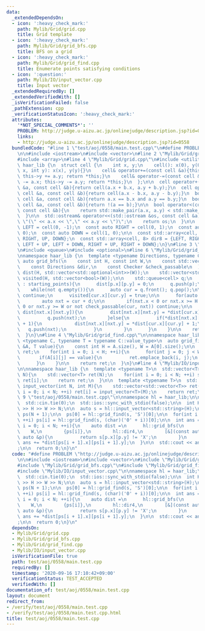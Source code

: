 ```yaml
---
data:
  _extendedDependsOn:
  - icon: ':heavy_check_mark:'
    path: Mylib/Grid/grid.cpp
    title: Grid template
  - icon: ':heavy_check_mark:'
    path: Mylib/Grid/grid_bfs.cpp
    title: BFS on a grid
  - icon: ':heavy_check_mark:'
    path: Mylib/Grid/grid_find.cpp
    title: Enumerate points satisfying conditions
  - icon: ':question:'
    path: Mylib/IO/input_vector.cpp
    title: Input vector
  _extendedRequiredBy: []
  _extendedVerifiedWith: []
  _isVerificationFailed: false
  _pathExtension: cpp
  _verificationStatusIcon: ':heavy_check_mark:'
  attributes:
    '*NOT_SPECIAL_COMMENTS*': ''
    PROBLEM: http://judge.u-aizu.ac.jp/onlinejudge/description.jsp?id=0558
    links:
    - http://judge.u-aizu.ac.jp/onlinejudge/description.jsp?id=0558
  bundledCode: "#line 1 \"test/aoj/0558/main.test.cpp\"\n#define PROBLEM \"http://judge.u-aizu.ac.jp/onlinejudge/description.jsp?id=0558\"\
    \n\n#include <iostream>\n#include <vector>\n#line 2 \"Mylib/Grid/grid.cpp\"\n\
    #include <array>\n#line 4 \"Mylib/Grid/grid.cpp\"\n#include <utility>\n\nnamespace\
    \ haar_lib {\n  struct cell {\n    int x, y;\n    cell(): x(0), y(0){}\n    cell(int\
    \ x, int y): x(x), y(y){}\n    cell& operator+=(const cell &a){this->x += a.x;\
    \ this->y += a.y; return *this;}\n    cell& operator-=(const cell &a){this->x\
    \ -= a.x; this->y -= a.y; return *this;}\n  };\n\n  cell operator+(const cell\
    \ &a, const cell &b){return cell(a.x + b.x, a.y + b.y);}\n  cell operator-(const\
    \ cell &a, const cell &b){return cell(a.x - b.x, a.y - b.y);}\n  bool operator==(const\
    \ cell &a, const cell &b){return a.x == b.x and a.y == b.y;}\n  bool operator!=(const\
    \ cell &a, const cell &b){return !(a == b);}\n\n  bool operator<(const cell &a,\
    \ const cell &b){\n    return std::make_pair(a.x, a.y) < std::make_pair(b.x, b.y);\n\
    \  }\n\n  std::ostream& operator<<(std::ostream &os, const cell &a){\n    os <<\
    \ \"(\" << a.x << \",\" << a.y << \")\";\n    return os;\n  }\n\n  const auto\
    \ LEFT = cell(0, -1);\n  const auto RIGHT = cell(0, 1);\n  const auto UP = cell(-1,\
    \ 0);\n  const auto DOWN = cell(1, 0);\n\n  const std::array<cell, 4> dir4 = {LEFT,\
    \ RIGHT, UP, DOWN};\n  const std::array<cell, 8> dir8 = {LEFT, RIGHT, UP, DOWN,\
    \ LEFT + UP, LEFT + DOWN, RIGHT + UP, RIGHT + DOWN};\n}\n#line 3 \"Mylib/Grid/grid_bfs.cpp\"\
    \n#include <queue>\n#include <optional>\n#line 6 \"Mylib/Grid/grid_bfs.cpp\"\n\
    \nnamespace haar_lib {\n  template <typename Directions, typename Checker>\n \
    \ auto grid_bfs(\n    const int H, const int W,\n    const std::vector<cell> &starting_points,\n\
    \    const Directions &dir,\n    const Checker &check_passable\n  ){\n    std::vector<std::vector<std::optional<int>>>\
    \ dist(H, std::vector<std::optional<int>>(W));\n    std::vector<std::vector<bool>>\
    \ visited(H, std::vector<bool>(W));\n\n    std::queue<cell> q;\n    for(auto &p\
    \ : starting_points){\n      dist[p.x][p.y] = 0;\n      q.push(p);\n    }\n\n\
    \    while(not q.empty()){\n      auto cur = q.front(); q.pop();\n\n      if(visited[cur.x][cur.y])\
    \ continue;\n      visited[cur.x][cur.y] = true;\n\n      for(auto &d : dir){\n\
    \        auto nxt = cur + d;\n\n        if(nxt.x < 0 or nxt.x >= H or nxt.y <\
    \ 0 or nxt.y >= W or not check_passable(cur, nxt)) continue;\n\n        if(not\
    \ dist[nxt.x][nxt.y]){\n          dist[nxt.x][nxt.y] = *dist[cur.x][cur.y] + 1;\n\
    \          q.push(nxt);\n        }else{\n          if(*dist[nxt.x][nxt.y] > *dist[cur.x][cur.y]\
    \ + 1){\n            dist[nxt.x][nxt.y] = *dist[cur.x][cur.y] + 1;\n         \
    \   q.push(nxt);\n          }\n        }\n      }\n    }\n\n    return dist;\n\
    \  }\n}\n#line 4 \"Mylib/Grid/grid_find.cpp\"\n\nnamespace haar_lib {\n  template\
    \ <typename C, typename T = typename C::value_type>\n  auto grid_find(const std::vector<C>\
    \ &A, T value){\n    const int H = A.size(), W = A[0].size();\n\n    std::vector<cell>\
    \ ret;\n    for(int i = 0; i < H; ++i){\n      for(int j = 0; j < W; ++j){\n \
    \       if(A[i][j] == value){\n          ret.emplace_back(i, j);\n        }\n\
    \      }\n    }\n\n    return ret;\n  }\n}\n#line 4 \"Mylib/IO/input_vector.cpp\"\
    \n\nnamespace haar_lib {\n  template <typename T>\n  std::vector<T> input_vector(int\
    \ N){\n    std::vector<T> ret(N);\n    for(int i = 0; i < N; ++i) std::cin >>\
    \ ret[i];\n    return ret;\n  }\n\n  template <typename T>\n  std::vector<std::vector<T>>\
    \ input_vector(int N, int M){\n    std::vector<std::vector<T>> ret(N);\n    for(int\
    \ i = 0; i < N; ++i) ret[i] = input_vector<T>(M);\n    return ret;\n  }\n}\n#line\
    \ 9 \"test/aoj/0558/main.test.cpp\"\n\nnamespace hl = haar_lib;\n\nint main(){\n\
    \  std::cin.tie(0);\n  std::ios::sync_with_stdio(false);\n\n  int H, W, N; std::cin\
    \ >> H >> W >> N;\n\n  auto s = hl::input_vector<std::string>(H);\n\n  std::vector<hl::cell>\
    \ ps(N + 1);\n\n  ps[0] = hl::grid_find(s, 'S')[0];\n\n  for(int i = 1; i <= N;\
    \ ++i) ps[i] = hl::grid_find(s, (char)('0' + i))[0];\n\n  int ans = 0;\n  for(int\
    \ i = 0; i < N; ++i){\n    auto dist =\n      hl::grid_bfs(\n        H,\n    \
    \    W,\n        {ps[i]},\n        hl::dir4,\n        [&](const auto &, const\
    \ auto &p){\n          return s[p.x][p.y] != 'X';\n        }\n      );\n\n   \
    \ ans += *dist[ps[i + 1].x][ps[i + 1].y];\n  }\n\n  std::cout << ans << \"\\n\"\
    ;\n\n  return 0;\n}\n"
  code: "#define PROBLEM \"http://judge.u-aizu.ac.jp/onlinejudge/description.jsp?id=0558\"\
    \n\n#include <iostream>\n#include <vector>\n#include \"Mylib/Grid/grid.cpp\"\n\
    #include \"Mylib/Grid/grid_bfs.cpp\"\n#include \"Mylib/Grid/grid_find.cpp\"\n\
    #include \"Mylib/IO/input_vector.cpp\"\n\nnamespace hl = haar_lib;\n\nint main(){\n\
    \  std::cin.tie(0);\n  std::ios::sync_with_stdio(false);\n\n  int H, W, N; std::cin\
    \ >> H >> W >> N;\n\n  auto s = hl::input_vector<std::string>(H);\n\n  std::vector<hl::cell>\
    \ ps(N + 1);\n\n  ps[0] = hl::grid_find(s, 'S')[0];\n\n  for(int i = 1; i <= N;\
    \ ++i) ps[i] = hl::grid_find(s, (char)('0' + i))[0];\n\n  int ans = 0;\n  for(int\
    \ i = 0; i < N; ++i){\n    auto dist =\n      hl::grid_bfs(\n        H,\n    \
    \    W,\n        {ps[i]},\n        hl::dir4,\n        [&](const auto &, const\
    \ auto &p){\n          return s[p.x][p.y] != 'X';\n        }\n      );\n\n   \
    \ ans += *dist[ps[i + 1].x][ps[i + 1].y];\n  }\n\n  std::cout << ans << \"\\n\"\
    ;\n\n  return 0;\n}\n"
  dependsOn:
  - Mylib/Grid/grid.cpp
  - Mylib/Grid/grid_bfs.cpp
  - Mylib/Grid/grid_find.cpp
  - Mylib/IO/input_vector.cpp
  isVerificationFile: true
  path: test/aoj/0558/main.test.cpp
  requiredBy: []
  timestamp: '2020-09-16 17:10:42+09:00'
  verificationStatus: TEST_ACCEPTED
  verifiedWith: []
documentation_of: test/aoj/0558/main.test.cpp
layout: document
redirect_from:
- /verify/test/aoj/0558/main.test.cpp
- /verify/test/aoj/0558/main.test.cpp.html
title: test/aoj/0558/main.test.cpp
---
```

